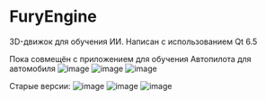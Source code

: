 # FuryEngine
3D-движок для обучения ИИ.
Написан с использованием Qt 6.5

Пока совмещён с приложением для обучения Автопилота для автомобиля
![image](https://github.com/andreyka-konareyka/FuryEngine/assets/74678430/c113a710-815a-4cea-a08f-87087057195d)
![image](https://github.com/andreyka-konareyka/FuryEngine/assets/74678430/0a8b7c33-9d65-42cb-aa42-c369b652214a)
![image](https://github.com/andreyka-konareyka/FuryEngine/assets/74678430/4fa27e9a-3354-4338-b9c6-1b397274fb5a)


Старые версии:
![image](https://github.com/andreyka-konareyka/FuryEngine/assets/74678430/a4bb8be3-2fda-4a6d-80a2-d49f77e881eb)
![image](https://github.com/andreyka-konareyka/FuryEngine/assets/74678430/eb85b528-26c8-4ad3-b17b-38400dacef62)
![image](https://github.com/andreyka-konareyka/FuryEngine/assets/74678430/09b46f0b-346e-4b1c-8de1-10b3f33a4486)
